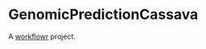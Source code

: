 # GenomicPredictionCassava

A [workflowr][] project.

[workflowr]: https://github.com/workflowr/workflowr
